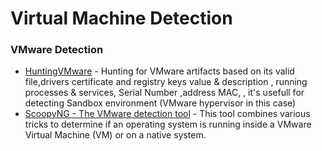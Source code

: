 # Virtual Machine Detection

### VMware Detection
- [HuntingVMware](https://github.com/D1rkMtr/VMwareHunting) - Hunting for VMware artifacts based on its valid file,drivers certificate and registry keys value & description , running processes & services, Serial Number ,address MAC, , it's usefull for detecting Sandbox environment (VMware hypervisor in this case) 
- [ScoopyNG - The VMware detection tool](https://trapkit.de/tools/scoopyng/index.html) - This tool combines various tricks to determine if an operating system is running inside a VMware Virtual Machine (VM) or on a native system.


